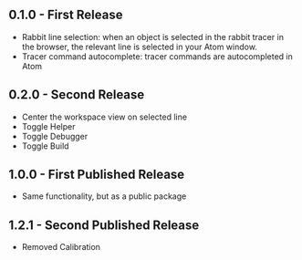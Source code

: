 ## 0.1.0 - First Release
- Rabbit line selection: when an object is selected in the rabbit tracer in the
browser, the relevant line is selected in your Atom window.
- Tracer command autocomplete: tracer commands are autocompleted in Atom

## 0.2.0 - Second Release
- Center the workspace view on selected line
- Toggle Helper
- Toggle Debugger
- Toggle Build

## 1.0.0 - First Published Release
- Same functionality, but as a public package

## 1.2.1 - Second Published Release 
- Removed Calibration 
